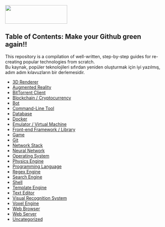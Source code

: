 <img src="https://media.discordapp.net/attachments/904474621372420136/1087103406881128590/resized.png" style="width:200; height:60">

## Table of Contents: Make your Github green again!!

This repository is a compilation of well-written, step-by-step guides for re-creating popular technologies from scratch.<br>
Bu kaynak, popüler teknolojileri sıfırdan yeniden oluşturmak için iyi yazılmış, adım adım kılavuzların bir derlemesidir.


* [3D Renderer](#Make-your-github-green-again-3d-renderer)
* [Augmented Reality](#Make-your-github-green-again-augmented-reality)
* [BitTorrent Client](#Make-your-github-green-again-bittorrent-client)
* [Blockchain / Cryptocurrency](#Make-your-github-green-again-blockchain--cryptocurrency)
* [Bot](#Make-your-github-green-again-bot)
* [Command-Line Tool](#Make-your-github-green-again-command-line-tool)
* [Database](#Make-your-github-green-again-database)
* [Docker](#Make-your-github-green-again-docker)
* [Emulator / Virtual Machine](#Make-your-github-green-again-emulator--virtual-machine)
* [Front-end Framework / Library](#Make-your-github-green-again-front-end-framework--library)
* [Game](#Make-your-github-green-again-game)
* [Git](#Make-your-github-green-again-git)
* [Network Stack](#Make-your-github-green-again-network-stack)
* [Neural Network](#Make-your-github-green-again-neural-network)
* [Operating System](#Make-your-github-green-again-operating-system)
* [Physics Engine](#Make-your-github-green-again-physics-engine)
* [Programming Language](#Make-your-github-green-again-programming-language)
* [Regex Engine](#Make-your-github-green-again-regex-engine)
* [Search Engine](#Make-your-github-green-again-search-engine)
* [Shell](#Make-your-github-green-again-shell)
* [Template Engine](#Make-your-github-green-again-template-engine)
* [Text Editor](#Make-your-github-green-again-text-editor)
* [Visual Recognition System](#Make-your-github-green-again-visual-recognition-system)
* [Voxel Engine](#Make-your-github-green-again-voxel-engine)
* [Web Browser](#Make-your-github-green-again-web-browser)
* [Web Server](#Make-your-github-green-again-web-server)
* [Uncategorized](#uncategorized)
